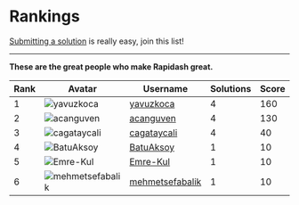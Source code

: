 # Rankings

<p class="tip">
<a href="#/submit-a-solution">Submitting a solution</a> is really easy, join this list!
</p>

___
**These are the great people who make Rapidash great.**


| Rank | Avatar | Username  | Solutions | Score |
|------|--------|-----------|-------|-----------|
| 1  |    ![yavuzkoca](https://github.com/yavuzkoca.png?size=60)    | [yavuzkoca](https://github.com/yavuzkoca) |     4     | 160   |
| 2  |    ![acanguven](https://github.com/acanguven.png?size=60)    | [acanguven](https://github.com/acanguven) |     4     | 130   |
| 3  |    ![cagataycali](https://github.com/cagataycali.png?size=60)    | [cagataycali](https://github.com/cagataycali) |     4     | 40   |
| 4  |    ![BatuAksoy](https://github.com/BatuAksoy.png?size=60)    | [BatuAksoy](https://github.com/BatuAksoy) |     1     | 10   |
| 5  |    ![Emre-Kul](https://github.com/Emre-Kul.png?size=60)    | [Emre-Kul](https://github.com/Emre-Kul) |     1     | 10   |
| 6  |    ![mehmetsefabalik](https://github.com/mehmetsefabalik.png?size=60)    | [mehmetsefabalik](https://github.com/mehmetsefabalik) |     1     | 10   |

